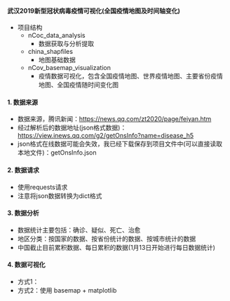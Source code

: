 #### 武汉2019新型冠状病毒疫情可视化(全国疫情地图及时间轴变化)
- 项目结构
    - nCoc_data_analysis
        - 数据获取与分析提取
    - china_shapfiles
        - 地图基础数据       
    - nCov_basemap_visualization    
        - 疫情数据可视化，包含全国疫情地图、世界疫情地图、主要省份疫情地图、全国疫情随时间变化图

#### 1. 数据来源
- 数据来源，腾讯新闻：https://news.qq.com/zt2020/page/feiyan.htm
- 经过解析后的数据地址(json格式数据)：https://view.inews.qq.com/g2/getOnsInfo?name=disease_h5
- json格式在线数据可能会失效，我已经下载保存到项目文件中(可以直接读取本地文件)：getOnsInfo.json

#### 2. 数据请求
- 使用requests请求
- 注意将json数据转换为dict格式

#### 3. 数据分析
- 数据统计主要包括：确诊、疑似、死亡、治愈
- 地区分类：按国家的数据、按省份统计的数据、按城市统计的数据
- 中国截止目前累积数据、每日累积的数据(1月13日开始进行每日数据统计)

#### 4. 数据可视化
- 方式1：
- 方式2：使用 basemap + matplotlib 
